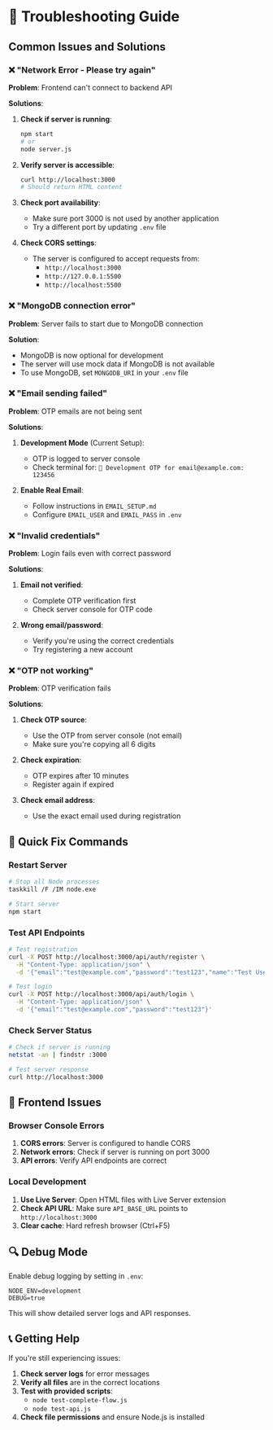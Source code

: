 # 🔧 Troubleshooting Guide

## Common Issues and Solutions

### ❌ "Network Error - Please try again"

**Problem**: Frontend can't connect to backend API

**Solutions**:

1. **Check if server is running**:
   ```bash
   npm start
   # or
   node server.js
   ```

2. **Verify server is accessible**:
   ```bash
   curl http://localhost:3000
   # Should return HTML content
   ```

3. **Check port availability**:
   - Make sure port 3000 is not used by another application
   - Try a different port by updating `.env` file

4. **Check CORS settings**:
   - The server is configured to accept requests from:
     - `http://localhost:3000`
     - `http://127.0.0.1:5500`
     - `http://localhost:5500`

### ❌ "MongoDB connection error"

**Problem**: Server fails to start due to MongoDB connection

**Solution**: 
- MongoDB is now optional for development
- The server will use mock data if MongoDB is not available
- To use MongoDB, set `MONGODB_URI` in your `.env` file

### ❌ "Email sending failed"

**Problem**: OTP emails are not being sent

**Solutions**:

1. **Development Mode** (Current Setup):
   - OTP is logged to server console
   - Check terminal for: `📧 Development OTP for email@example.com: 123456`

2. **Enable Real Email**:
   - Follow instructions in `EMAIL_SETUP.md`
   - Configure `EMAIL_USER` and `EMAIL_PASS` in `.env`

### ❌ "Invalid credentials"

**Problem**: Login fails even with correct password

**Solutions**:

1. **Email not verified**:
   - Complete OTP verification first
   - Check server console for OTP code

2. **Wrong email/password**:
   - Verify you're using the correct credentials
   - Try registering a new account

### ❌ "OTP not working"

**Problem**: OTP verification fails

**Solutions**:

1. **Check OTP source**:
   - Use the OTP from server console (not email)
   - Make sure you're copying all 6 digits

2. **Check expiration**:
   - OTP expires after 10 minutes
   - Register again if expired

3. **Check email address**:
   - Use the exact email used during registration

## 🚀 Quick Fix Commands

### Restart Server
```bash
# Stop all Node processes
taskkill /F /IM node.exe

# Start server
npm start
```

### Test API Endpoints
```bash
# Test registration
curl -X POST http://localhost:3000/api/auth/register \
  -H "Content-Type: application/json" \
  -d '{"email":"test@example.com","password":"test123","name":"Test User"}'

# Test login
curl -X POST http://localhost:3000/api/auth/login \
  -H "Content-Type: application/json" \
  -d '{"email":"test@example.com","password":"test123"}'
```

### Check Server Status
```bash
# Check if server is running
netstat -an | findstr :3000

# Test server response
curl http://localhost:3000
```

## 📱 Frontend Issues

### Browser Console Errors
1. **CORS errors**: Server is configured to handle CORS
2. **Network errors**: Check if server is running on port 3000
3. **API errors**: Verify API endpoints are correct

### Local Development
1. **Use Live Server**: Open HTML files with Live Server extension
2. **Check API URL**: Make sure `API_BASE_URL` points to `http://localhost:3000`
3. **Clear cache**: Hard refresh browser (Ctrl+F5)

## 🔍 Debug Mode

Enable debug logging by setting in `.env`:
```
NODE_ENV=development
DEBUG=true
```

This will show detailed server logs and API responses.

## 📞 Getting Help

If you're still experiencing issues:

1. **Check server logs** for error messages
2. **Verify all files** are in the correct locations
3. **Test with provided scripts**:
   - `node test-complete-flow.js`
   - `node test-api.js`
4. **Check file permissions** and ensure Node.js is installed 